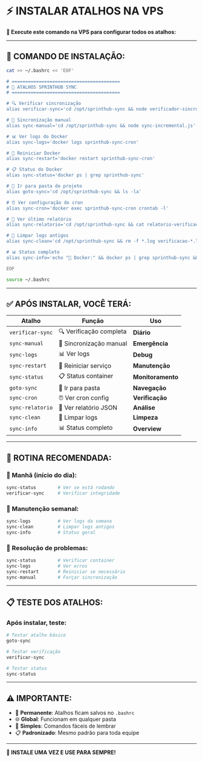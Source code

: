 # ⚡ INSTALAR ATALHOS NA VPS

**📍 Execute este comando na VPS para configurar todos os atalhos:**

---

## 🚀 **COMANDO DE INSTALAÇÃO:**

```bash
cat >> ~/.bashrc << 'EOF'

# ========================================
# 🚀 ATALHOS SPRINTHUB SYNC
# ========================================

# 🔍 Verificar sincronização
alias verificar-sync='cd /opt/sprinthub-sync && node verificador-sincronizacao.js'

# 🔄 Sincronização manual
alias sync-manual='cd /opt/sprinthub-sync && node sync-incremental.js'

# 📊 Ver logs do Docker
alias sync-logs='docker logs sprinthub-sync-cron'

# 🔄 Reiniciar Docker
alias sync-restart='docker restart sprinthub-sync-cron'

# 📋 Status do Docker
alias sync-status='docker ps | grep sprinthub-sync'

# 📁 Ir para pasta do projeto
alias goto-sync='cd /opt/sprinthub-sync && ls -la'

# ⏰ Ver configuração do cron
alias sync-cron='docker exec sprinthub-sync-cron crontab -l'

# 📄 Ver último relatório
alias sync-relatorio='cd /opt/sprinthub-sync && cat relatorio-verificacao.json | jq "."'

# 🧹 Limpar logs antigos
alias sync-clean='cd /opt/sprinthub-sync && rm -f *.log verificacao-*.log'

# 📊 Status completo
alias sync-info='echo "🐳 Docker:" && docker ps | grep sprinthub-sync && echo "📁 Arquivos:" && ls -la /opt/sprinthub-sync/ | grep -E "\.(js|yml)$" && echo "📊 Último relatório:" && ls -la /opt/sprinthub-sync/relatorio-verificacao.json'

EOF

source ~/.bashrc
```

---

## ✅ **APÓS INSTALAR, VOCÊ TERÁ:**

| **Atalho** | **Função** | **Uso** |
|------------|------------|---------|
| `verificar-sync` | 🔍 Verificação completa | **Diário** |
| `sync-manual` | 🔄 Sincronização manual | **Emergência** |
| `sync-logs` | 📊 Ver logs | **Debug** |
| `sync-restart` | 🔄 Reiniciar serviço | **Manutenção** |
| `sync-status` | 📋 Status container | **Monitoramento** |
| `goto-sync` | 📁 Ir para pasta | **Navegação** |
| `sync-cron` | ⏰ Ver cron config | **Verificação** |
| `sync-relatorio` | 📄 Ver relatório JSON | **Análise** |
| `sync-clean` | 🧹 Limpar logs | **Limpeza** |
| `sync-info` | 📊 Status completo | **Overview** |

---

## 🎯 **ROTINA RECOMENDADA:**

### **🌅 Manhã (início do dia):**
```bash
sync-status        # Ver se está rodando
verificar-sync     # Verificar integridade
```

### **🔧 Manutenção semanal:**
```bash
sync-logs          # Ver logs da semana
sync-clean         # Limpar logs antigos
sync-info          # Status geral
```

### **🚨 Resolução de problemas:**
```bash
sync-status        # Verificar container
sync-logs          # Ver erros
sync-restart       # Reiniciar se necessário
sync-manual        # Forçar sincronização
```

---

## 📋 **TESTE DOS ATALHOS:**

### **Após instalar, teste:**
```bash
# Testar atalho básico
goto-sync

# Testar verificação
verificar-sync

# Testar status
sync-status
```

---

## ⚠️ **IMPORTANTE:**

- 🔄 **Permanente**: Atalhos ficam salvos no `.bashrc`
- 🌐 **Global**: Funcionam em qualquer pasta
- 🎯 **Simples**: Comandos fáceis de lembrar
- 📋 **Padronizado**: Mesmo padrão para toda equipe

---

**🚀 INSTALE UMA VEZ E USE PARA SEMPRE!**




